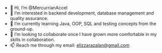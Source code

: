 - 👋 Hi, I’m @MercurrianAccel
- 👀 I’m interested in backend development, database management and quality assurance.
- 🌱 I’m currently learning Java, OOP, SQL and testing concepts from the ground-up.
- 💞️ I’m looking to collaborate once I have grown more comfortable in my skills in collaboration.
- 📫 Reach me through my email: elizzarazalan@gmail.com

<!---
MercurrianAccel/MercurrianAccel is a ✨ special ✨ repository because its `README.md` (this file) appears on your GitHub profile.
You can click the Preview link to take a look at your changes.
--->

